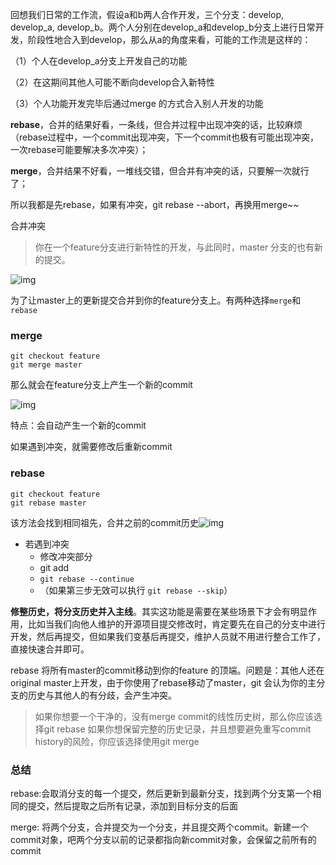 回想我们日常的工作流，假设a和b两人合作开发，三个分支：develop, develop_a, develop_b。两个人分别在develop_a和develop_b分支上进行日常开发，阶段性地合入到develop，那么从a的角度来看，可能的工作流是这样的：

（1）个人在develop_a分支上开发自己的功能

（2）在这期间其他人可能不断向develop合入新特性

（3）个人功能开发完毕后通过merge 的方式合入别人开发的功能

**rebase**，合并的结果好看，一条线，但合并过程中出现冲突的话，比较麻烦（rebase过程中，一个commit出现冲突，下一个commit也极有可能出现冲突，一次rebase可能要解决多次冲突）；

**merge**，合并结果不好看，一堆线交错，但合并有冲突的话，只要解一次就行了；

所以我都是先rebase，如果有冲突，git rebase --abort，再换用merge~~



合并冲突

> 你在一个feature分支进行新特性的开发，与此同时，master 分支的也有新的提交。

![img](https://upload-images.jianshu.io/upload_images/305877-5dece524b7130343.png?imageMogr2/auto-orient/strip|imageView2/2/w/1200/format/webp)

为了让master上的更新提交合并到你的feature分支上。有两种选择`merge`和`rebase`

### merge

```
git checkout feature
git merge master
```

那么就会在feature分支上产生一个新的commit 

![img](https://upload-images.jianshu.io/upload_images/305877-c4ddfcf679821e2f.png?imageMogr2/auto-orient/strip|imageView2/2/w/1200/format/webp)

特点：会自动产生一个新的commit

如果遇到冲突，就需要修改后重新commit

### rebase

```
git checkout feature
git rebase master
```



该方法会找到相同祖先，合并之前的commit历史![img](https://upload-images.jianshu.io/upload_images/305877-467ba180733adca1.png?imageMogr2/auto-orient/strip|imageView2/2/w/1200/format/webp)

* 若遇到冲突
  * 修改冲突部分
  * git add
  * `git rebase --continue`
  * （如果第三步无效可以执行 `git rebase --skip`）

**修整历史，将分支历史并入主线**。其实这功能是需要在某些场景下才会有明显作用，比如当我们向他人维护的开源项目提交修改时，肯定要先在自己的分支中进行开发，然后再提交，但如果我们变基后再提交，维护人员就不用进行整合工作了，直接快速合并即可。

rebase 将所有master的commit移动到你的feature 的顶端。问题是：其他人还在original master上开发，由于你使用了rebase移动了master，git 会认为你的主分支的历史与其他人的有分歧，会产生冲突。

>  如果你想要一个干净的，没有merge commit的线性历史树，那么你应该选择git rebase
>  如果你想保留完整的历史记录，并且想要避免重写commit history的风险，你应该选择使用git merge





### 总结

rebase:会取消分支的每一个提交，然后更新到最新分支，找到两个分支第一个相同的提交，然后提取之后所有记录，添加到目标分支的后面

merge: 将两个分支，合并提交为一个分支，并且提交两个commit。新建一个commit对象，吧两个分支以前的记录都指向新commit对象，会保留之前所有的commit


